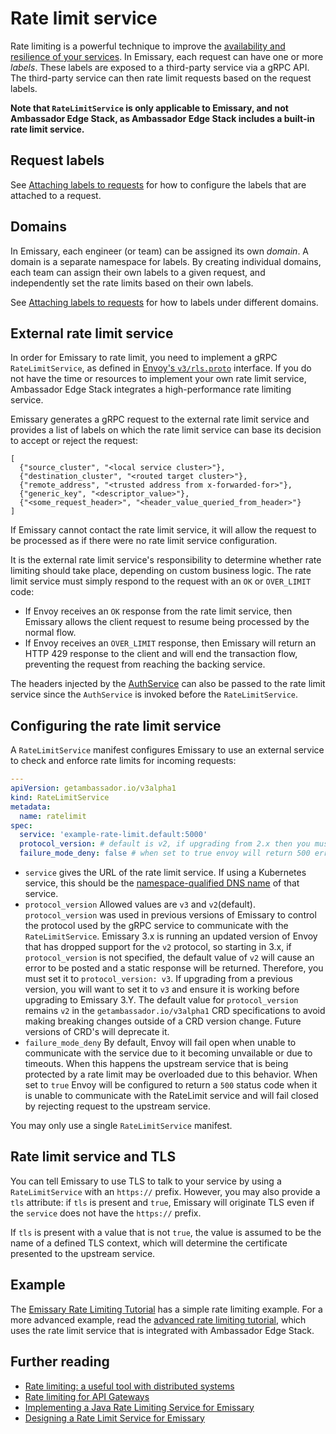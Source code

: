 # Rate limit service

Rate limiting is a powerful technique to improve the [availability and
resilience of your
services](https://blog.getambassador.io/rate-limiting-a-useful-tool-with-distributed-systems-6be2b1a4f5f4).
In Emissary, each request can have one or more _labels_. These labels are
exposed to a third-party service via a gRPC API. The third-party service can
then rate limit requests based on the request labels.

**Note that `RateLimitService` is only applicable to Emissary,
and not Ambassador Edge Stack, as Ambassador Edge Stack includes a
built-in rate limit service.**

## Request labels

See [Attaching labels to
requests](../../../using/rate-limits#attaching-labels-to-requests)
for how to configure the labels that are attached to a request.

## Domains

In Emissary, each engineer (or team) can be assigned its own _domain_. A
domain is a separate namespace for labels. By creating individual domains, each
team can assign their own labels to a given request, and independently set the
rate limits based on their own labels.

See [Attaching labels to
requests](../../../using/rate-limits/#attaching-labels-to-requests)
for how to labels under different domains.

## External rate limit service

In order for Emissary to rate limit, you need to implement a
gRPC `RateLimitService`, as defined in [Envoy's `v3/rls.proto`]
interface. If you do not have the time or resources to implement your own rate
limit service, Ambassador Edge Stack integrates a high-performance rate
limiting service.

[envoy's `v3/rls.proto`]: https://github.com/emissary-ingress/emissary/tree/master/api/envoy/service/ratelimit/v3/rls.proto

Emissary generates a gRPC request to the external rate limit
service and provides a list of labels on which the rate limit service can base
its decision to accept or reject the request:

```
[
  {"source_cluster", "<local service cluster>"},
  {"destination_cluster", "<routed target cluster>"},
  {"remote_address", "<trusted address from x-forwarded-for>"},
  {"generic_key", "<descriptor_value>"},
  {"<some_request_header>", "<header_value_queried_from_header>"}
]
```

If Emissary cannot contact the rate limit service, it will
allow the request to be processed as if there were no rate limit service
configuration.

It is the external rate limit service's responsibility to determine whether rate
limiting should take place, depending on custom business logic. The rate limit
service must simply respond to the request with an `OK` or `OVER_LIMIT` code:

- If Envoy receives an `OK` response from the rate limit service, then Emissary allows the client request to resume being processed by
  the normal flow.
- If Envoy receives an `OVER_LIMIT` response, then Emissary
  will return an HTTP 429 response to the client and will end the transaction
  flow, preventing the request from reaching the backing service.

The headers injected by the [AuthService](../auth-service) can also be passed to
the rate limit service since the `AuthService` is invoked before the
`RateLimitService`.

## Configuring the rate limit service

A `RateLimitService` manifest configures Emissary to use an
external service to check and enforce rate limits for incoming requests:

```yaml
---
apiVersion: getambassador.io/v3alpha1
kind: RateLimitService
metadata:
  name: ratelimit
spec:
  service: 'example-rate-limit.default:5000'
  protocol_version: # default is v2, if upgrading from 2.x then you must set this to v3.
  failure_mode_deny: false # when set to true envoy will return 500 error when unable to communicate with RateLimitService
```

- `service` gives the URL of the rate limit service. If using a Kubernetes service, this should be the [namespace-qualified DNS name](https://kubernetes.io/docs/concepts/services-networking/dns-pod-service/#namespaces-of-services) of that service.
- `protocol_version`  Allowed values are `v3` and `v2`(default). `protocol_version` was used in previous versions of Emissary to control the protocol used by the gRPC service to communicate with the `RateLimitService`. Emissary 3.x is running an updated version of Envoy that has dropped support for the `v2` protocol, so starting in 3.x, if `protocol_version` is not specified, the default  value of `v2` will cause an error to be posted and a static response will be returned. Therefore, you must set it to `protocol_version: v3`. If upgrading from a previous version, you will want  to set it to `v3` and ensure it is working before upgrading to Emissary 3.Y. The default value for `protocol_version` remains `v2` in the `getambassador.io/v3alpha1` CRD specifications to avoid making breaking changes outside of a CRD version change. Future versions of CRD's will deprecate it.
- `failure_mode_deny` By default, Envoy will fail open when unable to communicate with the service due to it becoming unvailable or due to timeouts. When this happens the upstream service that is being protected by a rate limit may be overloaded due to this behavior. When set to `true` Envoy will be configured to return a `500` status code when it is unable to communicate with the RateLimit service and will fail closed by rejecting request to the upstream service.

You may only use a single `RateLimitService` manifest.

## Rate limit service and TLS

You can tell Emissary to use TLS to talk to your service by
using a `RateLimitService` with an `https://` prefix. However, you may also
provide a `tls` attribute: if `tls` is present and `true`, Emissary will originate TLS even if the `service` does not have the `https://`
prefix.

If `tls` is present with a value that is not `true`, the value is assumed to be the name of a defined TLS context, which will determine the certificate presented to the upstream service.

## Example

The [Emissary Rate Limiting
Tutorial](../../../../howtos/rate-limiting-tutorial) has a simple rate limiting
example. For a more advanced example, read the [advanced rate limiting
tutorial](../../../../../2.0/howtos/advanced-rate-limiting), which uses the rate limit
service that is integrated with Ambassador Edge Stack.

## Further reading

- [Rate limiting: a useful tool with distributed systems](https://blog.getambassador.io/rate-limiting-a-useful-tool-with-distributed-systems-6be2b1a4f5f4)
- [Rate limiting for API Gateways](https://blog.getambassador.io/rate-limiting-for-api-gateways-892310a2da02)
- [Implementing a Java Rate Limiting Service for Emissary](https://blog.getambassador.io/implementing-a-java-rate-limiting-service-for-the-ambassador-api-gateway-e09d542455da)
- [Designing a Rate Limit Service for Emissary](https://blog.getambassador.io/designing-a-rate-limiting-service-for-ambassador-f460e9fabedb)

